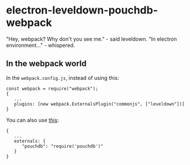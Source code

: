 # electron-leveldown-pouchdb-webpack

"Hey, webpack? Why don't you see me." - said leveldown.
"In electron environment..." - whispered.

## In the webpack world

In the `webpack.config.js`, instead of using this:


```
const webpack = require("webpack");
{
   ...
   plugins: [new webpack.ExternalsPlugin("commonjs", ["leveldown"])]
}
```

You can also use [this](https://github.com/pouchdb/pouchdb/issues/7807#issuecomment-524543522):

```
{
   ...
   externals: {
      "pouchdb": "require('pouchdb')"
   }
}
```
